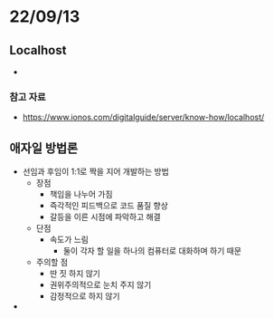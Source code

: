 # 22/09/13

## Localhost
- 

### 참고 자료
- https://www.ionos.com/digitalguide/server/know-how/localhost/


## 애자일 방법론
- 선임과 후임이 1:1로 짝을 지어 개발하는 방법
	- 장점
		- 책임을 나누어 가짐
		- 즉각적인 피드백으로 코드 품질 향상
		- 갈등을 이른 시점에 파악하고 해결
	- 단점
		- 속도가 느림
			- 둘이 각자 할 일을 하나의 컴퓨터로 대화하며 하기 때문
	- 주의할 점
		- 딴 짓 하지 않기
		- 권위주의적으로 눈치 주지 않기
		- 감정적으로 하지 않기
- 